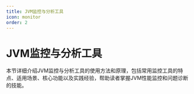 ```yaml
---
title: JVM监控与分析工具
icon: monitor
order: 2
---
```


# JVM监控与分析工具

本节详细介绍JVM监控与分析工具的使用方法和原理，包括常用监控工具的特点、适用场景、核心功能以及实践经验，帮助读者掌握JVM性能监控和问题诊断的技能。
